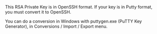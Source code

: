 This RSA Private Key is in OpenSSH format.
If your key is in Putty format, you must convert it to OpenSSH.

You can do a conversion in Windows with puttygen.exe (PuTTY Key Generator),
in Conversions / Import / Export menu.

